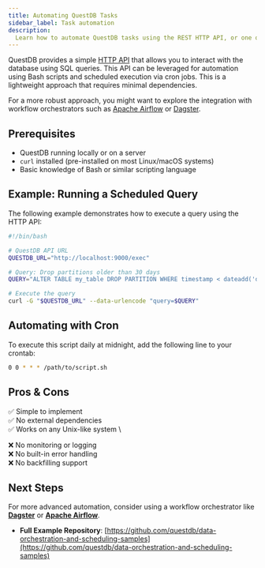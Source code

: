 ```yaml
---
title: Automating QuestDB Tasks
sidebar_label: Task automation
description:
  Learn how to automate QuestDB tasks using the REST HTTP API, or one of our recommended workflow orchestrators.
---
```


QuestDB provides a simple [HTTP API](/docs/reference/api/rest/) that allows you to interact with the database using SQL queries.
This API can be leveraged for automation using Bash scripts and scheduled execution via cron jobs. This is a lightweight
approach that requires minimal dependencies.

For a more robust approach, you might want to explore the integration with workflow orchestrators such as
[Apache Airflow](/docs/third-party-tools/airflow/) or [Dagster](/docs/third-party-tools/dagster/).


## Prerequisites

- QuestDB running locally or on a server
- `curl` installed (pre-installed on most Linux/macOS systems)
- Basic knowledge of Bash or similar scripting language

## Example: Running a Scheduled Query

The following example demonstrates how to execute a query using the HTTP API:

```bash title="drop-partitions.sh"
#!/bin/bash

# QuestDB API URL
QUESTDB_URL="http://localhost:9000/exec"

# Query: Drop partitions older than 30 days
QUERY="ALTER TABLE my_table DROP PARTITION WHERE timestamp < dateadd('d', -30, now());"

# Execute the query
curl -G "$QUESTDB_URL" --data-urlencode "query=$QUERY"
```

## Automating with Cron

To execute this script daily at midnight, add the following line to your crontab:

```bash
0 0 * * * /path/to/script.sh
```

## Pros & Cons

✅ Simple to implement  \
✅ No external dependencies  \
✅ Works on any Unix-like system  \

❌ No monitoring or logging  \
❌ No built-in error handling  \
❌ No backfilling support

## Next Steps

For more advanced automation, consider using a workflow orchestrator like [**Dagster**](/docs/third-party-tools/dagster/) or
[**Apache Airflow**](/docs/third-party-tools/airflow/).

- **Full Example Repository**: [https://github.com/questdb/data-orchestration-and-scheduling-samples](https://github.com/questdb/data-orchestration-and-scheduling-samples)

